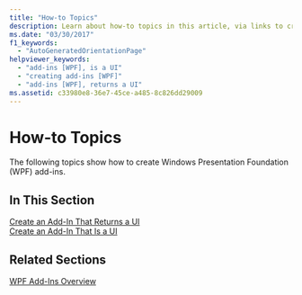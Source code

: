 ```yaml
---
title: "How-to Topics"
description: Learn about how-to topics in this article, via links to create an add-in that returns a UI and to create an add-in that is a UI.
ms.date: "03/30/2017"
f1_keywords: 
  - "AutoGeneratedOrientationPage"
helpviewer_keywords: 
  - "add-ins [WPF], is a UI"
  - "creating add-ins [WPF]"
  - "add-ins [WPF], returns a UI"
ms.assetid: c33980e8-36e7-45ce-a485-8c826dd29009
---
```

# How-to Topics

The following topics show how to create Windows Presentation Foundation (WPF) add-ins.  
  
## In This Section  

 [Create an Add-In That Returns a UI](how-to-create-an-add-in-that-returns-a-ui.md)  
 [Create an Add-In That Is a UI](how-to-create-an-add-in-that-is-a-ui.md)  
  
## Related Sections  

 [WPF Add-Ins Overview](wpf-add-ins-overview.md)
